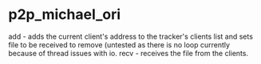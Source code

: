 # p2p_michael_ori
add <param> - adds the current client's address to the tracker's clients list and sets file to be received to <param>
remove (untested as there is no loop currently because of thread issues with io.
recv - receives the file from the clients.
